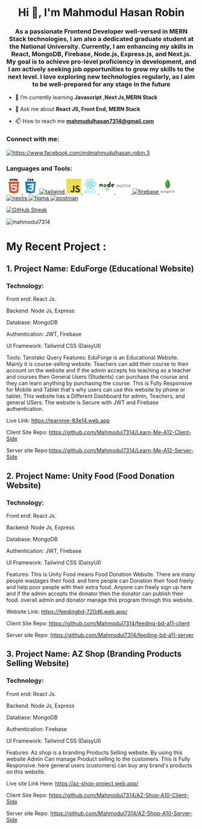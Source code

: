 
<p><img align="center" src="https://i.ibb.co/cF1Spyn/Navy-Blue-Geometric-Technology-Linked-In-Banner.jpg" alt="" height="" width="1280" /></a></p>


<h1 align="center">Hi 👋, I'm Mahmodul Hasan Robin</h1>
<h3 align="center">As a passionate Frontend Developer well-versed in MERN Stack technologies, I am also a dedicated graduate student at the National University. Currently, 
I am enhancing my skills in React, MongoDB, Firebase, Node.js, Express.js, and Next.js. My goal is to achieve pro-level proficiency in development,
 and I am actively seeking job opportunities to grow my skills to the next level. I love exploring new technologies regularly,
 as I aim to be well-prepared for any stage in the future</h3>

- 🌱 I’m currently learning **Javascript ,Next Js,MERN Stack**

- 💬 Ask me about **React JS, Front End, MERN Stack**

- 📫 How to reach me **mahmudulhasan7314@gmail.com**

<h3 align="left">Connect with me:</h3>
<p align="left">
<a href="https://fb.com/https://www.facebook.com/mdmahmudulhasan.robin.3" target="blank"><img align="center" src="https://raw.githubusercontent.com/rahuldkjain/github-profile-readme-generator/master/src/images/icons/Social/facebook.svg" alt="https://www.facebook.com/mdmahmudulhasan.robin.3" height="30" width="40" /></a>

</p>

<h3 align="left">Languages and Tools:</h3>
<p align="left"> <a href="https://www.w3.org/html/" target="_blank" rel="noreferrer"> <img src="https://raw.githubusercontent.com/devicons/devicon/master/icons/html5/html5-original-wordmark.svg" alt="html5" width="40" height="40"/> </a>
 <a href="https://www.w3schools.com/css/" target="_blank" rel="noreferrer"> <img src="https://raw.githubusercontent.com/devicons/devicon/master/icons/css3/css3-original-wordmark.svg" alt="css3" width="40" height="40"/> </a>
 <a href="https://tailwindcss.com/" target="_blank" rel="noreferrer"> <img src="https://www.vectorlogo.zone/logos/tailwindcss/tailwindcss-icon.svg" alt="tailwind" width="40" height="40"/> </a>
  <a href="https://developer.mozilla.org/en-US/docs/Web/JavaScript" target="_blank" rel="noreferrer"> <img src="https://raw.githubusercontent.com/devicons/devicon/master/icons/javascript/javascript-original.svg" alt="javascript" width="40" height="40"/> </a>
  <a href="https://reactjs.org/" target="_blank" rel="noreferrer"> <img src="https://raw.githubusercontent.com/devicons/devicon/master/icons/react/react-original-wordmark.svg" alt="react" width="40" height="40"/> </a> 
  <a href="https://nodejs.org" target="_blank" rel="noreferrer"> <img src="https://raw.githubusercontent.com/devicons/devicon/master/icons/nodejs/nodejs-original-wordmark.svg" alt="nodejs" width="40" height="40"/> </a>
  <a href="https://expressjs.com" target="_blank" rel="noreferrer"> <img src="https://raw.githubusercontent.com/devicons/devicon/master/icons/express/express-original-wordmark.svg" alt="express" width="40" height="40"/> </a>
  <a href="https://firebase.google.com/" target="_blank" rel="noreferrer"> <img src="https://www.vectorlogo.zone/logos/firebase/firebase-icon.svg" alt="firebase" width="40" height="40"/> </a>  <a href="https://www.mongodb.com/" target="_blank" rel="noreferrer"> <img src="https://raw.githubusercontent.com/devicons/devicon/master/icons/mongodb/mongodb-original-wordmark.svg" alt="mongodb" width="40" height="40"/> </a> <a href="https://nextjs.org/" target="_blank" rel="noreferrer"> <img src="https://cdn.worldvectorlogo.com/logos/nextjs-2.svg" alt="nextjs" width="40" height="40"/> </a> 
  <a href="https://www.figma.com/" target="_blank" rel="noreferrer"> <img src="https://www.vectorlogo.zone/logos/figma/figma-icon.svg" alt="figma" width="40" height="40"/> </a> <a href="https://postman.com" target="_blank" rel="noreferrer"> <img src="https://www.vectorlogo.zone/logos/getpostman/getpostman-icon.svg" alt="postman" width="40" height="40"/> </a>  </p>
  <a href="https://git.io/streak-stats"><img src="https://github-readme-streak-stats.herokuapp.com?user=Mahmodul7314&theme=dracula" alt="GitHub Streak" /></a>

<p><img align="center" src="https://github-readme-stats.vercel.app/api/top-langs?username=mahmodul7314&show_icons=true&locale=en&layout=compact" alt="mahmodul7314" /></p>




# My Recent Project :
## 1. Project Name: EduForge (Educational Website)
### Technology: 
Front end: React Js.

Backend: Node Js, Express

Database: MongoDB

Authentication: JWT, Firebase

UI Framework: Tailwind CSS (DaisyUI)

Tools: Tanstakc Query
Features: EduForge is an Educational Website. Mainly it is course-selling website.
Teachers can add their course to their account on the website and if the admin accepts his teaching 
as a teacher and courses then General Users (Students) can purchase the course and they can learn anything by purchasing the course.
This is Fully Responsive for Mobile and Tablet that's why users can use this website by phone or tablet.
This website has a Different Dashboard for admin, Teachers, and general USers.
The website is Secure with JWT and Firebase authentication.

Live Link: https://learnme-83e14.web.app

Client Site Repo: https://github.com/Mahmodul7314/Learn-Me-A12-Client-Side

Server site Repo:https://github.com/Mahmodul7314/Learn-Me-A12-Server-Side


## 2. Project Name: Unity Food (Food Donation Website)
### Technology: 
Front end: React Js.

Backend: Node Js, Express

Database: MongoDB

Authentication: JWT, Firebase

UI Framework: Tailwind CSS (DaisyUI)

Features: This is Unity Food  means Food Donation Website. There are many people wastages their food.
and here people can Donation their food freely and help poor people with their extra food. Anyone can freely sign up here and if the admin accepts the donator then the donator can publish their food. overall admin and donator manage this program through this website.

Website Link: https://feedingbd-720d6.web.app/

Client Site Repo: https://github.com/Mahmodul7314/feeding-bd-a11-client

Server site Repo: https://github.com/Mahmodul7314/feeding-bd-a11-server


## 3. Project Name: AZ Shop (Branding Products Selling Website)
### Technology: 
Front end: React Js.

Backend: Node Js, Express

Database: MongoDB

Authentication: Firebase

UI Framework: Tailwind CSS (DaisyUI)

Features: Az shop is a branding Products Selling website. By using this website Admin Can manage Product selling to the customers. This is Fully Responsive. here general users (customers) can buy any brand's products on this website.

Live site Link Here: https://az-shop-project.web.app/



Client Site Repo: https://github.com/Mahmodul7314/AZ-Shop-A10-Client-Side

Server site Repo: https://github.com/Mahmodul7314/AZ-Shop-A10-Server-Side

